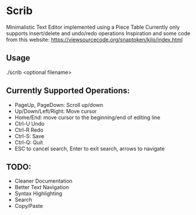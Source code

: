 # Scrib
Minimalistic Text Editor implemented using a Piece Table
Currently only supports insert/delete and undo/redo operations
Inspiration and some code from this website: https://viewsourcecode.org/snaptoken/kilo/index.html

## Usage
./scrib \<optional filename\>

## Currently Supported Operations:
* PageUp, PageDown: Scroll up/down
* Up/Down/Left/Right: Move cursor
* Home/End: move cursor to the beginning/end of editing line
* Ctrl-U Undo
* Ctrl-R Redo
* Ctrl-S: Save
* Ctrl-Q: Quit
* ESC to cancel search, Enter to exit search, arrows to navigate

## TODO:
* Cleaner Documentation
* Better Text Navigation
* Syntax Highlighting
* Search
* Copy/Paste
